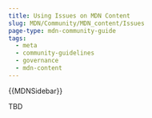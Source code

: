 ```yaml
---
title: Using Issues on MDN Content
slug: MDN/Community/MDN_content/Issues
page-type: mdn-community-guide
tags:
  - meta
  - community-guidelines
  - governance
  - mdn-content
---
```


{{MDNSidebar}}

TBD
